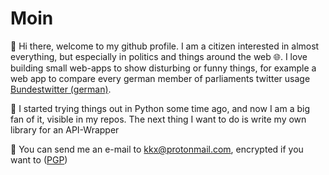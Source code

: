 # Moin

👤 Hi there, welcome to my github profile. I am a citizen interested in almost everything, but especially in politics and things around the web 🌐. I love building small web-apps to show disturbing or funny things, for example a web app to compare every german member of parliaments twitter usage [Bundestwitter (german)](https://github.com/skriptum/bundestag).

🐍 I started trying things out in Python some time ago, and now I am a big fan of it, visible in my repos. The next thing I want to do is write my own library for an API-Wrapper

📮 You can send me an e-mail to [kkx@protonmail.com](mailto:kkx@protonmail.com), encrypted if you want to ([PGP](http://keyserver.pgp.com/vkd/DownloadKey.event?keyid=0xA5A1EE3F58E7DDC8)) 

